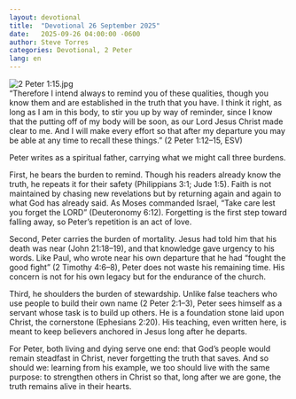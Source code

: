 ```yaml
---
layout: devotional
title:  "Devotional 26 September 2025"
date:   2025-09-26 04:00:00 -0600
author: Steve Torres
categories: Devotional, 2 Peter
lang: en
---
```

<img src="https://sitemedia.esteeb.com/file/esteebcomsitemedia/devotional_images/2+Peter/2Pe-1_15.jpg?raw=true" alt="2 Peter 1:15.jpg" style="max-width: 100%; height: auto;">

<div class="scripture">
  “Therefore I intend always to remind you of these qualities, though you know them and are established in the truth that you have. I think it right, as long as I am in this body, to stir you up by way of reminder, since I know that the putting off of my body will be soon, as our Lord Jesus Christ made clear to me. And I will make every effort so that after my departure you may be able at any time to recall these things.” (2 Peter 1:12–15, ESV)
</div>

Peter writes as a spiritual father, carrying what we might call three burdens.

First, he bears the burden to remind. Though his readers already know the truth, he repeats it for their safety (Philippians 3:1; Jude 1:5). Faith is not maintained by chasing new revelations but by returning again and again to what God has already said. As Moses commanded Israel, “Take care lest you forget the LORD” (Deuteronomy 6:12). Forgetting is the first step toward falling away, so Peter’s repetition is an act of love.

Second, Peter carries the burden of mortality. Jesus had told him that his death was near (John 21:18–19), and that knowledge gave urgency to his words. Like Paul, who wrote near his own departure that he had “fought the good fight” (2 Timothy 4:6–8), Peter does not waste his remaining time. His concern is not for his own legacy but for the endurance of the church.

Third, he shoulders the burden of stewardship. Unlike false teachers who use people to build their own name (2 Peter 2:1–3), Peter sees himself as a servant whose task is to build up others. He is a foundation stone laid upon Christ, the cornerstone (Ephesians 2:20). His teaching, even written here, is meant to keep believers anchored in Jesus long after he departs.

For Peter, both living and dying serve one end: that God’s people would remain steadfast in Christ, never forgetting the truth that saves. And so should we: learning from his example, we too should live with the same purpose: to strengthen others in Christ so that, long after we are gone, the truth remains alive in their hearts.
